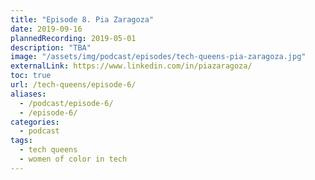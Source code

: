 ```yaml
---
title: "Episode 8. Pia Zaragoza"
date: 2019-09-16
plannedRecording: 2019-05-01
description: "TBA"
image: "/assets/img/podcast/episodes/tech-queens-pia-zaragoza.jpg"
externalLink: https://www.linkedin.com/in/piazaragoza/
toc: true
url: /tech-queens/episode-6/
aliases:
  - /podcast/episode-6/
  - /episode-6/
categories:
  - podcast
tags:
  - tech queens
  - women of color in tech
---
```

